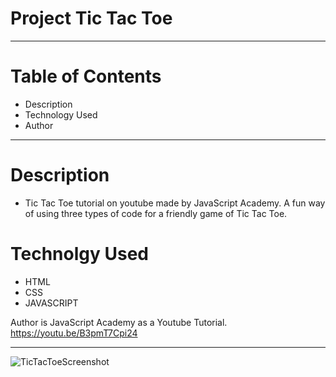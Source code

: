 # Project Tic Tac Toe
-------------------------------------------------------------------------------------------------------------------------------------------------------------------------

# Table of Contents
* Description
* Technology Used
* Author
-------------------------------------------------------------------------------------------------------------------------------------------------------------------------
# Description
* Tic Tac Toe tutorial on youtube made by JavaScript Academy. A fun way of using three types of code for a friendly game of Tic Tac Toe.

# Technolgy Used
* HTML
* CSS
* JAVASCRIPT

Author is JavaScript Academy as a Youtube Tutorial. https://youtu.be/B3pmT7Cpi24

-------------------------------------------------------------------------------------------------------------------------------------------------------------------------

![TicTacToeScreenshot](https://user-images.githubusercontent.com/111025323/206325982-3e991595-6db4-4e1b-a216-b165b0ed1310.jpg)
